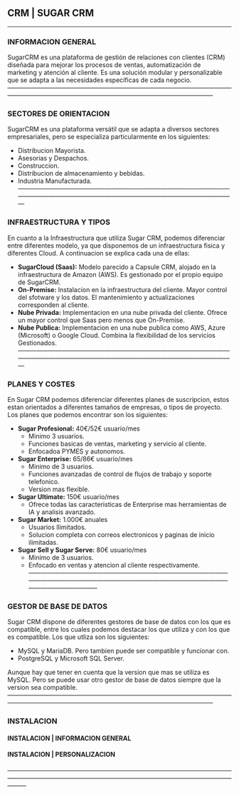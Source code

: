 ##  CRM | SUGAR CRM
-----------------------------------------------------------------------------------------------------------------------------------------------------------
###   INFORMACION GENERAL
SugarCRM es una plataforma de gestión de relaciones con clientes (CRM) diseñada para mejorar los procesos de ventas, automatización de marketing y atención al cliente. Es una solución modular y personalizable que se adapta a las necesidades específicas de cada negocio.
—————————————————————————————————————————————————————————————————————
###   SECTORES DE ORIENTACION
SugarCRM es una plataforma versátil que se adapta a diversos sectores empresariales, pero se especializa particularmente en los siguientes:
 - Distribucion Mayorista.
 - Asesorias y Despachos.
 - Construccion.
 - Distribucion de almacenamiento y bebidas.
 - Industria Manufacturada.
—————————————————————————————————————————————————————————————————————
###   INFRAESTRUCTURA Y TIPOS
En cuanto a la Infraestructura que utiliza Sugar CRM, podemos diferenciar entre diferentes modelo, ya que disponemos de un infraestructura fisica y diferentes Cloud. A continuacion se explica cada una de ellas:
- __SugarCloud (Saas):__ Modelo parecido a Capsule CRM, alojado en la infraestructura de Amazon (AWS). Es gestionado por el propio equipo de SugarCRM.
- __On-Premise:__ Instalacion en la infraestructura del cliente. Mayor control del sfotware y los datos. El mantenimiento y actualizaciones corresponden al cliente.
- __Nube Privada:__ Implementacion en una nube privada del cliente. Ofrece un mayor control que Saas pero menos que On-Premise.
- __Nube Publica:__ Implementacion en una nube publica como AWS, Azure (Microsoft) o Google Cloud. Combina la flexibilidad de los servicios Gestionados.
—————————————————————————————————————————————————————————————————————
###   PLANES Y COSTES
En Sugar CRM podemos diferenciar diferentes planes de suscripcion, estos estan orientados a diferentes tamaños de empresas, o tipos de proyecto. Los planes que podemos encontrar son los siguientes:
 - __Sugar Profesional:__ 40€/52€ usuario/mes
	 - Minimo 3 usuarios.
	 - Funciones basicas de ventas, marketing y servicio al cliente.
	 - Enfocadoa PYMES y autonomos.
 - __Sugar Enterprise:__ 65/86€ usuario/mes
	 - Minimo de 3 usuarios.
	 - Funciones avanzadas de control de flujos de trabajo y soporte telefonico.
	 - Version mas flexible.
 - __Sugar Ultimate:__ 150€ usuario/mes
	 - Ofrece todas las caracteristicas de Enterprise mas herramientas de IA y analisis avanzado.
 - __Sugar Market:__ 1.000€ anuales
	 - Usuarios Ilimitados.
	 - Solucion completa con correos electronicos y paginas de inicio ilimitadas.
 - __Sugar Sell y Sugar Serve:__ 80€ usuario/mes
	 - Minimo de 3 usuarios.
	 - Enfocado en ventas y atencion al cliente respectivamente.
———————————————————————————————————————————————————————————————————————————
###   GESTOR DE BASE DE DATOS
Sugar CRM dispone de diferentes gestores de base de datos con los que es compatible, entre los cuales podemos destacar los que utiliza y con los que es compatible. Los que utliza son los siguientes:
 - MySQL y MariaDB.
 Pero tambien puede ser compatible y funcionar con.
 - PostgreSQL y Microsoft SQL Server.

Aunque hay que tener en cuenta que la version que mas se utiliza es MySQL. Pero se puede usar otro gestor de base de datos siempre que la version sea compatible.
—————————————————————————————————————————————————————————————————————
###   INSTALACION
####    INSTALACION | INFORMACION GENERAL

####    INSTALACION | PERSONALIZACION
———————————————————————————————————————————————————————————————————————————

